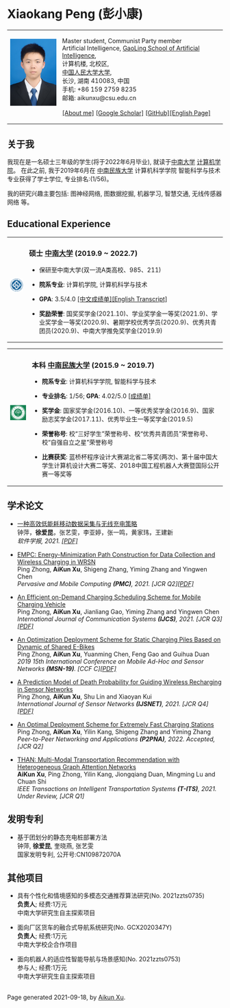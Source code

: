 <!DOCTYPE html PUBLIC "-//W3C//DTD XHTML 1.1//EN"
  "http://www.w3.org/TR/xhtml11/DTD/xhtml11.dtd">
<html xmlns="http://www.w3.org/1999/xhtml" xml:lang="en">
<head>
<meta name="generator" content="jemdoc, see http://jemdoc.jaboc.net/" />
<meta http-equiv="Content-Type" content="text/html;charset=utf-8" />
<link rel="stylesheet" href="jemdoc.css" type="text/css" />
<title>Xiaokang Peng (彭小康)</title>
</head>
<body>
<div id="layout-content">
<div id="toptitle">
<h1>Xiaokang Peng (彭小康)</h1>
</div>
<table class="imgtable"><tr><td>
<a href="https://xuaikun.github.io/"><img src="picture/Aikun_Xu.jpg" alt="alt text" width="120px" /></a>&nbsp;</td>
<td align="left"><p>Master student, Communist Party member<br />
Artificial Intelligence, <a href="https://cse.csu.edu.cn/">GaoLing School of Artificial Intelligence</a>, <br />
计算机楼, 北校区, <br />
<a href="http://www.ruc.edu.cn/">中国人民大学大学</a>, <br />
长沙, 湖南 410083, 中国 <br />
手机: +86 159 2759 8235  <br />
邮箱: aikunxu@csu.edu.cn <br />
<br />
<a href="pdf/Aikun_Xu_CV.pdf">[About me]</a> <a href="https://scholar.google.com/citations?user=-dqI968AAAAJ&hl=zh-CN">[Google Scholar]</a> 
  <a href="https://github.com/xuaikun">[GitHub]<a href="EnHome.html">[English Page]</a></p>
</td></tr></table>
<h2>关于我</h2>
<p>我现在是一名硕士三年级的学生(将于2022年6月毕业), 就读于<a href="http://www.csu.edu.cn/">中南大学</a> <a href="https://cse.csu.edu.cn/">计算机学院</a>。
在此之前, 我于2019年6月在 <a href="https://www.scuec.edu.cn/">中南民族大学</a> 计算机科学学院 智能科学与技术专业获得了学士学位, 专业排名:(1/56)。</p>
<p>我的研究兴趣主要包括: 图神经网络, 图数据挖掘, 机器学习, 智慧交通, 无线传感器网络 等。</p>
<h2>Educational Experience</h2>
<table class="imgtable"><tr><td>
<a href="https://www.csu.edu.cn/"><img src="picture/csu_logo.png" alt="中南大学" width="80px" /></a>&nbsp;</td>
<td align="left"><h3>硕士 <a href="https://www.csu.edu.cn/">中南大学</a> (2019.9 ~ 2022.7)</h3>
<ul>
<li><p>保研至中南大学(双一流A类高校、985、211)</p>
</li>
<li><p><b>院系专业</b>: 计算机学院, 计算机科学与技术</p>
</li>
<li><p><b>GPA</b>: 3.5/4.0  <a href="pdf/transcript_csu_ch.pdf">[中文成绩单]</a><a href="pdf/transcript_csu_en.pdf">[English Transcript]</a></p>
</li>
<li><p><b>奖励荣誉</b>: 国奖奖学金(2021.10)、学业奖学金一等奖(2021.9)、学业奖学金一等奖(2020.9)、暑期学校优秀学员(2020.9)、优秀共青团员(2020.9)、中南大学推免奖学金(2019.9) <br /></p>
</li>
</ul>
</td></tr></table>
<table class="imgtable"><tr><td>
<a href="https://www.scuec.edu.cn/"><img src="picture/scuec.jpg" alt="中南民族大学" width="80px" /></a>&nbsp;</td>
<td align="left"><h3>本科 <a href="https://www.scuec.edu.cn/">中南民族大学</a> (2015.9 ~ 2019.7)</h3>
<ul>
<li><p><b>院系专业</b>: 计算机科学学院, 智能科学与技术</p>
</li>
<li><p><b>专业排名</b>: 1/56; <b>GPA</b>: 4.02/5.0 <a href="pdf/transcript_scuec.jpg">[成绩单]</a></p>
</li>
<li><p><b>奖学金</b>: 国家奖学金(2016.10)、一等优秀奖学金(2016.9)、国家励志奖学金(2017.11)、优秀毕业生一等奖学金(2019.5) <br /></p>
</li>
<li><p><b>荣誉称号</b>: 校“三好学生”荣誉称号、校“优秀共青团员”荣誉称号、校“自强自立之星”荣誉称号 <br /></p>
</li>
<li><p><b>比赛获奖</b>: 蓝桥杯程序设计大赛湖北省二等奖(两次)、第十届中国大学生计算机设计大赛二等奖、2018中国工程机器人大赛暨国际公开赛一等奖等</p>
</li>
</ul>
</td></tr></table>
<h2>学术论文</h2>
<ul>
<li><p><a href="http://jos.org.cn/jos/article/abstract/5975?st=search">一种高效低能耗移动数据采集与无线充电策略</a> <br />
钟萍，<b>徐爱昆</b>，张艺雯，李亚婷，张一鸣，黄家玮，王建新 <br />
<i>软件学报, 2021. <a href="pdf/JOS.pdf">[PDF]</a></i></p>
</li>
</ul>
<ul>
<li><p><a href="https://www.sciencedirect.com/science/article/abs/pii/S1574119221000560">EMPC: Energy-Minimization Path Construction for Data Collection and Wireless Charging in WRSN</a> <br />
Ping Zhong, <b>AiKun Xu</b>, Shigeng Zhang, Yiming Zhang and Yingwen Chen <br />
<i>Pervasive and Mobile Computing <b>(PMC)</b>, 2021. [JCR Q2]<a href="pdf/PMC.pdf">[PDF]</a></i></p>
</li>
</ul>
<ul>
<li><p><a href="https://onlinelibrary.wiley.com/doi/abs/10.1002/dac.4919">An Efficient on-Demand Charging Scheduling Scheme for Mobile Charging Vehicle</a> <br />
Ping Zhong, <b>AiKun Xu</b>, Jianliang Gao, Yiming Zhang and Yingwen Chen <br />
<i>International Journal of Communication Systems <b>(IJCS)</b>, 2021. [JCR Q3]<a href="pdf/IJCS.pdf">[PDF]</a></i></p>
</li>
</ul>
<ul>
<li><p><a href="https://ieeexplore.ieee.org/abstract/document/9066134">An Optimization Deployment Scheme for Static Charging Piles Based on Dynamic of Shared E-Bikes</a> <br />
Ping Zhong, <b>AiKun Xu</b>, Yuanming Chen, Feng Gao and Guihua Duan <br />
<i>2019 15th International Conference on Mobile Ad-Hoc and Sensor Networks <b>(MSN-19)</b>. [CCF C]<a href="pdf/MSN19.pdf">[PDF]</a></i></p>
</li>
</ul>
<ul>
<li><p><a href="https://www.inderscienceonline.com/doi/abs/10.1504/IJSNET.2021.118489">A Prediction Model of Death Probability for Guiding Wireless Recharging in Sensor Networks</a> <br />
Ping Zhong, <b>AiKun Xu</b>, Shu Lin and Xiaoyan Kui <br />
<i>International Journal of Sensor Networks <b>(IJSNET)</b>, 2021. [JCR Q4]<a href="pdf/5.IJSNet.pdf">[PDF]</a></i></p>
</li>
</ul>
<ul>
<li><p><a href="https://www.editorialmanager.com/ppna/default1.aspx">An Optimal Deployment Scheme for Extremely Fast Charging Stations</a> <br />
Ping Zhong, <b>AiKun Xu</b>, Yilin Kang, Shigeng Zhang and Yiming Zhang<br />
<i>Peer-to-Peer Networking and Applications <b>(P2PNA)</b>, 2022. Accepted, [JCR Q2]</i></p>
</li>
</ul>
<ul>
<li><p><a href="https://ieee-itss.org/pub/t-its">THAN: Multi-Modal Transportation Recommendation with Heterogeneous Graph Attention Networks</a> <br />
<b>AiKun Xu</b>, Ping Zhong, Yilin Kang, Jiongqiang Duan, Mingming Lu and Chuan Shi <br />
<i>IEEE Transactions on Intelligent Transportation Systems <b>(T-ITS)</b>, 2021. Under Review, [JCR Q1]</i></p>
</li>
</ul>
<h2>发明专利</h2>
<ul>
<li><p>基于团划分的静态充电桩部署方法 <br />
钟萍, <b>徐爱昆</b>, 奎晓燕, 张艺雯<br />
国家发明专利, 公开号:CN109872070A</p>
</li>
</ul>
<h2>其他项目</h2>
<ul>
<li><p>具有个性化和情境感知的多模态交通推荐算法研究(No. 2021zzts0735) <br />
<b>负责人</b>;  经费:1万元 <br />
中南大学研究生自主探索项目 <br /></p>
</li>
</ul>
<ul>
<li><p>面向厂区货车的融合式导航系统研究(No. GCX2020347Y) <br />
<b>负责人</b>;  经费:1万元 <br />
中南大学校企合作项目 <br /></p>
</li>
</ul>
<ul>
<li><p>面向机器人的适应性智能导航与场景感知(No. 2021zzts0753) <br />
参与人;  经费:1万元 <br />
中南大学研究生自主探索项目 <br /></p>
</li>
</ul>
<div id="footer">
<div id="footer-text">
<br>Page generated 2021-09-18, by <a href="https://xuaikun.github.io/">Aikun Xu</a>.
</div>
</div>
</div>
</body>
</html>
